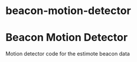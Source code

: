 # beacon-motion-detector
Beacon Motion Detector
======================

Motion detector code for the estimote beacon data
